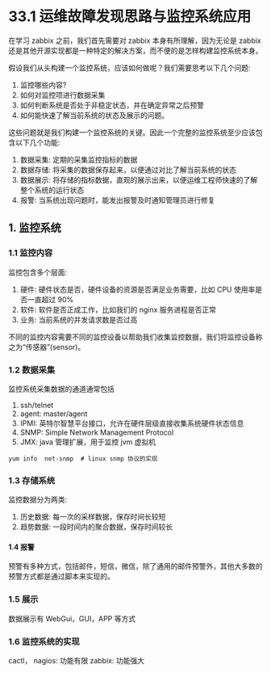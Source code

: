 # 33.1 运维故障发现思路与监控系统应用
在学习 zabbix 之前，我们首先需要对 zabbix 本身有所理解，因为无论是 zabbix 还是其他开源实现都是一种特定的解决方案，而不便的是怎样构建监控系统本身。

假设我们从头构建一个监控系统，应该如何做呢？我们需要思考以下几个问题:
1. 监控哪些内容?
2. 如何对监控项进行数据采集
3. 如何判断系统是否处于非稳定状态，并在确定异常之后预警
5. 如何能快速了解当前系统的状态及展示的问题。

这些问题就是我们构建一个监控系统的关键。因此一个完整的监控系统至少应该包含以下几个功能:
1. 数据采集: 定期的采集监控指标的数据
2. 数据存储: 将采集的数据保存起来，以便通过对比了解当前系统的状态
3. 数据展示: 将存储的指标数据，直观的展示出来，以便运维工程师快速的了解整个系统的运行状态
4. 报警: 当系统出现问题时，能发出报警及时通知管理员进行修复

## 1. 监控系统
### 1.1 监控内容
监控包含多个层面:
1. 硬件: 硬件状态是否，硬件设备的资源是否满足业务需要，比如 CPU 使用率是否一直超过 90%
2. 软件: 软件是否正成工作，比如我们的 nginx 服务进程是否正常
3. 业务: 当前系统的并发请求数是否过高

不同的监控内容需要不同的监控设备以帮助我们收集监控数据，我们将监控设备称之为“传感器”(sensor)。

### 1.2 数据采集
监控系统采集数据的通道通常包括
1. ssh/telnet
2. agent: master/agent
2. IPMI: 英特尔智慧平台接口，允许在硬件层级直接收集系统硬件状态信息
2. SNMP: Simple Network Management Protocol
2. JMX: java 管理扩展，用于监控 jvm 虚拟机

```
yum info  net-snmp  # linux snmp 协议的实现
```

### 1.3 存储系统
监控数据分为两类:
1. 历史数据: 每一次的采样数据，保存时间长较短
2. 趋势数据: 一段时间内的聚合数据，保存时间较长

#### 1.4 报警
预警有多种方式，包括邮件，短信，微信，除了通用的邮件预警外，其他大多数的预警方式都是通过脚本来实现的。

### 1.5 展示
数据展示有 WebGui，GUI，APP 等方式

### 1.6 监控系统的实现
cactl， nagios: 功能有限
zabbix: 功能强大
